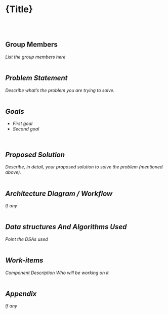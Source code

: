 # {Title}
<br>
<br>



## Group Members
<i> List the group members here
<br>
<br>

  
## Problem Statement
<i> Describe what’s the problem you are trying to solve. 
<br>
<br>

## Goals 
- <i> First goal 
- <i> Second goal 
<br>

## Proposed Solution
<i> Describe, in detail, your proposed solution to solve the problem (mentioned above).
<br>
<br>


## Architecture Diagram / Workflow
<i> If any
<br>
<br>

## Data structures And Algorithms Used
<i> Point the DSAs used 
<br>
<br>
  
## Work-items
<i> Component	Description	Who will be working on it
<br>
<br>	
		

## Appendix 
<i> If any
